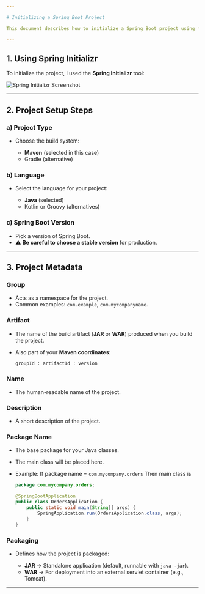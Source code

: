 ```yaml
---

# Initializing a Spring Boot Project

This document describes how to initialize a Spring Boot project using **Spring Initializr**.

---
```


## 1. Using Spring Initializr

To initialize the project, I used the **Spring Initializr** tool:

![Spring Initializr Screenshot](https://github.com/user-attachments/assets/4b0cc9de-441f-42f9-87ea-44ca23e22da7)

---

## 2. Project Setup Steps

### **a) Project Type**

* Choose the build system:

  * **Maven** (selected in this case)
  * Gradle (alternative)

### **b) Language**

* Select the language for your project:

  * **Java** (selected)
  * Kotlin or Groovy (alternatives)

### **c) Spring Boot Version**

* Pick a version of Spring Boot.
* ⚠️ **Be careful to choose a stable version** for production.

---

## 3. Project Metadata

### **Group**

* Acts as a namespace for the project.
* Common examples: `com.example`, `com.mycompanyname`.

### **Artifact**

* The name of the build artifact (**JAR** or **WAR**) produced when you build the project.
* Also part of your **Maven coordinates**:

  ```
  groupId : artifactId : version
  ```

### **Name**

* The human-readable name of the project.

### **Description**

* A short description of the project.

### **Package Name**

* The base package for your Java classes.
* The main class will be placed here.
* Example:
  If package name = `com.mycompany.orders`
  Then main class is

  ```java
  package com.mycompany.orders;

  @SpringBootApplication
  public class OrdersApplication {
      public static void main(String[] args) {
          SpringApplication.run(OrdersApplication.class, args);
      }
  }
  ```

### **Packaging**

* Defines how the project is packaged:

  * **JAR** → Standalone application (default, runnable with `java -jar`).
  * **WAR** → For deployment into an external servlet container (e.g., Tomcat).

---


